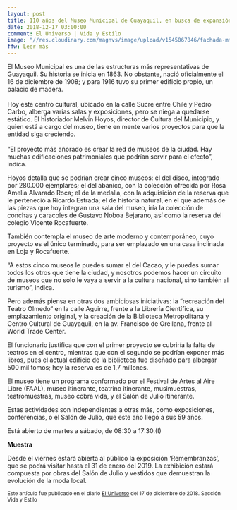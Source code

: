 ```yaml
---
layout: post
title: 110 años del Museo Municipal de Guayaquil, en busca de expansión
date: 2018-12-17 03:00:00
comment: El Universo | Vida y Estilo
image: "//res.cloudinary.com/magnvs/image/upload/v1545067846/fachada-mmdg_ecm4yj.jpg"
ffw: Leer más
---
```


El Museo Municipal es una de las estructuras más representativas de Guayaquil. Su historia se inicia en 1863. No obstante, nació oficialmente el 16 de diciembre de 1908; y para 1916 tuvo su primer edificio propio, un palacio de madera. <br /><br />Hoy este centro cultural, ubicado en la calle Sucre entre Chile y Pedro Carbo, alberga varias salas y exposiciones, pero se niega a quedarse estático. El historiador Melvin Hoyos, director de Cultura del Municipio, y quien está a cargo del museo, tiene en mente varios proyectos para que la entidad siga creciendo.<br /><br />“El proyecto más añorado es crear la red de museos de la ciudad. Hay muchas edificaciones patrimoniales que podrían servir para el efecto”, indica.

Hoyos detalla que se podrían crear cinco museos: el del disco, integrado por 280.000 ejemplares; el del abanico, con la colección ofrecida por Rosa Amelia Alvarado Roca; el de la medalla, con la adquisición de la reserva que le perteneció a Ricardo Estrada; el de historia natural, en el que además de las piezas que hoy integran una sala del museo, iría la colección de conchas y caracoles de Gustavo Noboa Bejarano, así como la reserva del colegio Vicente Rocafuerte.

También contempla el museo de arte moderno y contemporáneo, cuyo proyecto es el único terminado, para ser emplazado en una casa inclinada en Loja y Rocafuerte.

“A estos cinco museos le puedes sumar el del Cacao, y le puedes sumar todos los otros que tiene la ciudad, y nosotros podemos hacer un circuito de museos que no solo le vaya a servir a la cultura nacional, sino también al turismo”, indica.

Pero además piensa en otras dos ambiciosas iniciativas: la “recreación del Teatro Olmedo” en la calle Aguirre, frente a la Librería Científica, su emplazamiento original, y la creación de la Biblioteca Metropolitana y Centro Cultural de Guayaquil, en la av. Francisco de Orellana, frente al World Trade Center.

El funcionario justifica que con el primer proyecto se cubriría la falta de teatros en el centro, mientras que con el segundo se podrían exponer más libros, pues el actual edificio de la biblioteca fue diseñado para albergar 500 mil tomos; hoy la reserva es de 1,7 millones.

El museo tiene un programa conformado por el Festival de Artes al Aire Libre (FAAL), museo itinerante, teatrino itinerante, musimuestras, teatromuestras, museo cobra vida, y el Salón de Julio itinerante.

Estas actividades son independientes a otras más, como exposiciones, conferencias, o el Salón de Julio, que este año llegó a sus 59 años.

Está abierto de martes a sábado, de 08:30 a 17:30.(I)

**Muestra**

Desde el viernes estará abierta al público la exposición ‘Remembranzas’, que se podrá visitar hasta el 31 de enero del 2019. La exhibición estará compuesta por obras del Salón de Julio y vestidos que demuestran la evolución de la moda local.

<small>Este artículo fue publicado en el diario [El Universo](//www.eluniverso.com/entretenimiento/2018/12/17/nota/7102008/110-anos-museo-que-busca-su-expansion) del 17 de diciembre de 2018. Sección Vida y Estilo</small>
